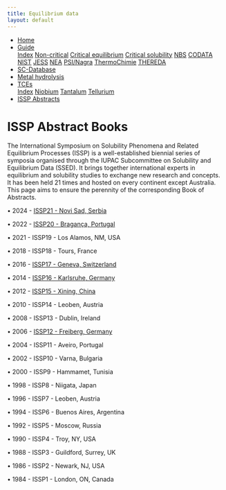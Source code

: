 ```yaml
---
title: Equilibrium data
layout: default
---
```

<ul>
  <li><a href="/">Home</a></li>
  <li class="dropdown">
    <a href="javascript:void(0)" class="dropbtn">Guide</a>
    <div class="dropdown-content">
      <a href="guide/index.html">Index</a>
      <a href="guide/noncritical.html">Non-critical</a>
      <a href="guide/critical-equilibrium.html">Critical equilibrium</a>
      <a href="guide/critical-solubility.html">Critical solubility</a>
      <a href="guide/NBS.html">NBS</a>
      <a href="guide/CODATA.html">CODATA</a>
      <a href="guide/NIST.html">NIST</a>
      <a href="guide/JESS.html">JESS</a>
      <a href="guide/NEA.html">NEA</a>
      <a href="guide/PSI.html">PSI/Nagra</a>
      <a href="guide/thermochimie.html">ThermoChimie</a>
      <a href="guide/THEREDA.html">THEREDA</a>
    </div>
  </li>
  <li><a href="/sc-database.html">SC-Database</a></li>
  <li><a href="/hydrolysis.html">Metal hydrolysis</a></li>
  <li class="dropdown">
    <a href="javascript:void(0)" class="dropbtn">TCEs</a>
    <div class="dropdown-content">
      <a href="TCE/index.html">Index</a>
      <a href="TCE/niobium.html">Niobium</a>
      <a href="TCE/tantalum.html">Tantalum</a>
      <a href="TCE/tellurium.html">Tellurium</a>
    </div>
  </li>
  <li><a class="active" href="ISSP-abstracts.html">ISSP Abstracts</a></li>
</ul>

# ISSP Abstract Books

The International Symposium on Solubility Phenomena and Related Equilibrium Processes (ISSP) is a well-established biennial series of symposia organised through the IUPAC Subcommittee on Solubility and Equilibrium Data (SSED). It brings together international experts in equilibrium and solubility studies to exchange new research and concepts. It has been held 21 times and hosted on every continent except Australia. This page aims to ensure the perennity of the corresponding Book of Abstracts.

&bull; 2024 - <a href="ISSP/ISSP21_Book of Abstracts.pdf" target="_blank" rel="noopener">ISSP21 - Novi Sad, Serbia</a>

&bull; 2022 - <a href="ISSP/ISSP20_Book of Abstracts.pdf" target="_blank" rel="noopener">ISSP20 - Bragança, Portugal</a>

&bull; 2021 - ISSP19 - Los Alamos, NM, USA

&bull; 2018 - ISSP18 - Tours, France

&bull; 2016 - <a href="ISSP/ISSP17_Book of Abstracts.pdf" target="_blank" rel="noopener">ISSP17 - Geneva, Switzerland</a>

&bull; 2014 - <a href="ISSP/ISSP16_Book of Abstracts.pdf" target="_blank" rel="noopener">ISSP16 - Karlsruhe, Germany</a>

&bull; 2012 - <a href="ISSP/ISSP15_Book of Abstracts.pdf" target="_blank" rel="noopener">ISSP15 - Xining, China</a>

&bull; 2010 - ISSP14 - Leoben, Austria

&bull; 2008 - ISSP13 - Dublin, Ireland

&bull; 2006 - <a href="ISSP/ISSP12_Book of Abstracts.pdf" target="_blank" rel="noopener">ISSP12 - Freiberg, Germany</a>

&bull; 2004 - ISSP11 - Aveiro, Portugal

&bull; 2002 - ISSP10 - Varna, Bulgaria

&bull; 2000 - ISSP9 - Hammamet, Tunisia

&bull; 1998 - ISSP8 - Niigata, Japan

&bull; 1996 - ISSP7 - Leoben, Austria

&bull; 1994 - ISSP6 - Buenos Aires, Argentina

&bull; 1992 - ISSP5 - Moscow, Russia

&bull; 1990 - ISSP4 - Troy, NY, USA

&bull; 1988 - ISSP3 - Guildford, Surrey, UK

&bull; 1986 - ISSP2 - Newark, NJ, USA

&bull; 1984 - ISSP1 - London, ON, Canada
